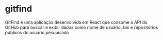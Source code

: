 # gitfind
GitFind é uma aplicação desenvolvida em React que consome a API do GitHub para buscar e exibir dados como nome de usuário, bio e repositórios públicos do usuário pesquisado
